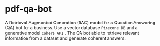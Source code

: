 # pdf-qa-bot
A Retrieval-Augmented Generation (RAG) model for a Question Answering (QA) bot for a business. Use a vector database `Pinecone DB` and a generative model  `Cohere API` . The QA bot  able to retrieve relevant information from a dataset and generate coherent answers.
